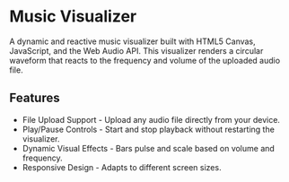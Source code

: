 # Music Visualizer
A dynamic and reactive music visualizer built with HTML5 Canvas, JavaScript, and the Web Audio API. This visualizer renders a circular waveform that reacts to the frequency and volume of the uploaded audio file.

## Features
* File Upload Support - Upload any audio file directly from your device.
* Play/Pause Controls - Start and stop playback without restarting the visualizer.
* Dynamic Visual Effects - Bars pulse and scale based on volume and frequency.
* Responsive Design - Adapts to different screen sizes.

